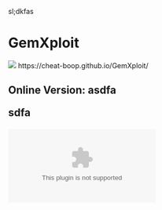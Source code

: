 sl;dkfas
<html>
  <h1>GemXploit</h1>
  <img src="https://repository-images.githubusercontent.com/193245021/de287500-9526-11e9-9833-b2d4ef085465">
  <href>https://cheat-boop.github.io/GemXploit/</href>
  <h2>Online Version:
asdfa
<p>sdfa<p>
<embed src="https://app-1541270960.000webhostapp.com/file.swf">
</html>
